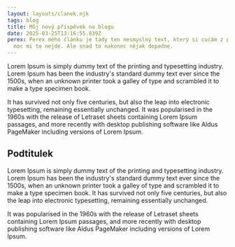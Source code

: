 ```yaml
---
layout: layouts/clanek.njk
tags: blog
title: Můj nový příspěvek na blogu
date: 2025-03-25T13:16:55.839Z
perex: Perex mého článku je tady ten nesmyslný text, který si cucám z prstu, ale
  moc mi to nejde. Ale snad to nakonec nějak dopadne.
---
```

Lorem Ipsum is simply dummy text of the printing and typesetting industry. Lorem Ipsum has been the industry's standard dummy text ever since the 1500s, when an unknown printer took a galley of type and scrambled it to make a type specimen book. 

It has survived not only five centuries, but also the leap into electronic typesetting, remaining essentially unchanged. It was popularised in the 1960s with the release of Letraset sheets containing Lorem Ipsum passages, and more recently with desktop publishing software like Aldus PageMaker including versions of Lorem Ipsum.

## P﻿odtitulek

Lorem Ipsum is simply dummy text of the printing and typesetting industry. Lorem Ipsum has been the industry's standard dummy text ever since the 1500s, when an unknown printer took a galley of type and scrambled it to make a type specimen book. It has survived not only five centuries, but also the leap into electronic typesetting, remaining essentially unchanged. 

It was popularised in the 1960s with the release of Letraset sheets containing Lorem Ipsum passages, and more recently with desktop publishing software like Aldus PageMaker including versions of Lorem Ipsum.